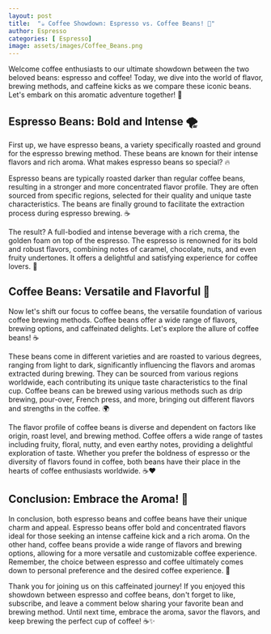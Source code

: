 ```yaml
---
layout: post
title:  "☕ Coffee Showdown: Espresso vs. Coffee Beans! 🚀"
author: Espresso
categories: [ Espresso]
image: assets/images/Coffee_Beans.png
---
```


Welcome coffee enthusiasts to our ultimate showdown between the two beloved beans: espresso and coffee! Today, we dive into the world of flavor, brewing methods, and caffeine kicks as we compare these iconic beans. Let's embark on this aromatic adventure together! 🌟

## Espresso Beans: Bold and Intense 🌪️

First up, we have espresso beans, a variety specifically roasted and ground for the espresso brewing method. These beans are known for their intense flavors and rich aroma. What makes espresso beans so special? 🔥

Espresso beans are typically roasted darker than regular coffee beans, resulting in a stronger and more concentrated flavor profile. They are often sourced from specific regions, selected for their quality and unique taste characteristics. The beans are finally ground to facilitate the extraction process during espresso brewing. ☕

The result? A full-bodied and intense beverage with a rich crema, the golden foam on top of the espresso. The espresso is renowned for its bold and robust flavors, combining notes of caramel, chocolate, nuts, and even fruity undertones. It offers a delightful and satisfying experience for coffee lovers. 🌈

## Coffee Beans: Versatile and Flavorful 🌱

Now let's shift our focus to coffee beans, the versatile foundation of various coffee brewing methods. Coffee beans offer a wide range of flavors, brewing options, and caffeinated delights. Let's explore the allure of coffee beans! ☕

These beans come in different varieties and are roasted to various degrees, ranging from light to dark, significantly influencing the flavors and aromas extracted during brewing. They can be sourced from various regions worldwide, each contributing its unique taste characteristics to the final cup. Coffee beans can be brewed using various methods such as drip brewing, pour-over, French press, and more, bringing out different flavors and strengths in the coffee. 🌍

The flavor profile of coffee beans is diverse and dependent on factors like origin, roast level, and brewing method. Coffee offers a wide range of tastes including fruity, floral, nutty, and even earthy notes, providing a delightful exploration of taste. Whether you prefer the boldness of espresso or the diversity of flavors found in coffee, both beans have their place in the hearts of coffee enthusiasts worldwide. ☕❤️

## Conclusion: Embrace the Aroma! 🌺

In conclusion, both espresso beans and coffee beans have their unique charm and appeal. Espresso beans offer bold and concentrated flavors ideal for those seeking an intense caffeine kick and a rich aroma. On the other hand, coffee beans provide a wide range of flavors and brewing options, allowing for a more versatile and customizable coffee experience. Remember, the choice between espresso and coffee ultimately comes down to personal preference and the desired coffee experience. 🌈

Thank you for joining us on this caffeinated journey! If you enjoyed this showdown between espresso and coffee beans, don't forget to like, subscribe, and leave a comment below sharing your favorite bean and brewing method. Until next time, embrace the aroma, savor the flavors, and keep brewing the perfect cup of coffee! ☕✨
